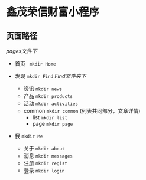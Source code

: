 # 鑫茂荣信财富小程序

## 页面路径  
*pages文件下*
- 首页 ```  mkdir Home ```

- 发现 ``` mkdir Find ``` *Find文件夹下*
  + 资讯 ``` mkdir news ```
  + 产品 ``` mkdir products ```
  + 活动 ``` mkdir activities ```
  + common ``` mkdir common ``` (列表共同部分，文章详情)
    - list ``` mkdir list ```
    - page ``` mkdir page ```

- 我 ``` mkdir Me ```
  + 关于 ``` mkdir about ```
  + 消息 ``` mkdir messages ```
  + 注册 ``` mkdir regist ```
  + 登录 ``` mkdir login ```
